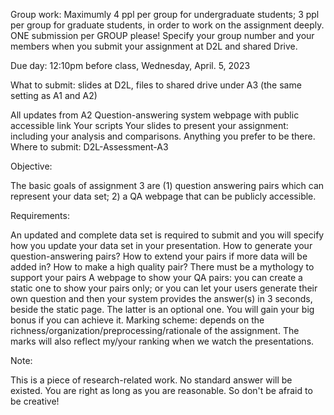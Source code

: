 Group work: Maximumly 4 ppl per group for undergraduate students; 3 ppl per group for graduate students, in order to work on the assignment deeply. ONE submission per GROUP please! Specify your group number and your members when you submit your assignment at D2L and shared Drive.

Due day: 12:10pm before class, Wednesday, April. 5, 2023


What to submit: slides at D2L, files to shared drive under A3 (the same setting as A1 and A2)

All updates from A2
Question-answering system webpage with public accessible link
Your scripts 
Your slides to present your assignment: including your analysis and comparisons.
Anything you prefer to be there.
Where to submit: D2L-Assessment-A3

Objective:

The basic goals of assignment 3 are (1) question answering pairs which can represent your data set; 2) a QA webpage that can be publicly accessible.

Requirements:

An updated and complete data set is required to submit and you will specify how you update your data set in your presentation.
How to generate your question-answering pairs? How to extend your pairs if more data will be added in? How to make a high quality pair? There must be a mythology to support your pairs
A webpage to show your QA pairs: you can create a static one to show your pairs only; or you can let your users generate their own question and then your system provides the answer(s) in 3 seconds, beside the static page. The latter is an optional one. You will gain your big bonus if you can achieve it.
Marking scheme: depends on the richness/organization/preprocessing/rationale of the assignment. The marks will also reflect my/your ranking when we watch the presentations. 

Note:

This is a piece of research-related work. No standard answer will be existed. You are right as long as you are reasonable. So don't be afraid to be creative!